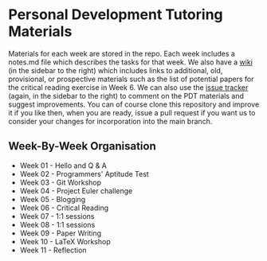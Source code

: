 # Personal Development Tutoring Materials

Materials for each week are stored in the repo. Each week includes a notes.md file which describes the tasks for that week. We also have a [wiki](https://github.com/siwells/pdt_materials/wiki) (in the sidebar to the right) which includes links to additional, old, provisional, or prospective materials such as the list of potential papers for the critical reading exercise in Week 6. We can also use the [issue tracker](https://github.com/siwells/pdt_materials/issues) (again, in the sidebar to the right) to comment on the PDT materials and suggest improvements. You can of course clone this repository and improve it if you like then, when you are ready, issue a pull request if you want us to consider your changes for incorporation into the main branch.

## Week-By-Week Organisation
+ Week 01 - Hello and Q & A
+ Week 02 - Programmers' Aptitude Test
+ Week 03 - Git Workshop
+ Week 04 - Project Euler challenge
+ Week 05 - Blogging
+ Week 06 - Critical Reading
+ Week 07 - 1:1 sessions
+ Week 08 - 1:1 sessions
+ Week 09 - Paper Writing
+ Week 10 - LaTeX Workshop
+ Week 11 - Reflection

